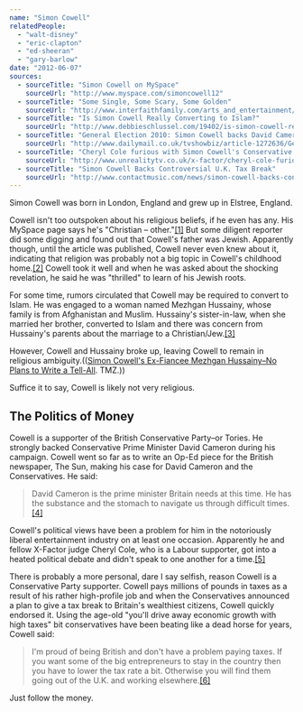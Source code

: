 ```yaml
---
name: "Simon Cowell"
relatedPeople:
  - "walt-disney"
  - "eric-clapton"
  - "ed-sheeran"
  - "gary-barlow"
date: "2012-06-07"
sources:
  - sourceTitle: "Simon Cowell on MySpace"
    sourceUrl: "http://www.myspace.com/simoncowell12"
  - sourceTitle: "Some Single, Some Scary, Some Golden"
    sourceUrl: "http://www.interfaithfamily.com/arts_and_entertainment/popular_culture/Interfaith_Celebrities_Some_Single_Some_Scary_Some_Golden.shtml"
  - sourceTitle: "Is Simon Cowell Really Converting to Islam?"
    sourceUrl: "http://www.debbieschlussel.com/19402/is-simon-cowell-really-converting-to-islam/"
  - sourceTitle: "General Election 2010: Simon Cowell backs David Cameron for PM"
    sourceUrl: "http://www.dailymail.co.uk/tvshowbiz/article-1272636/General-Election-2010-Simon-Cowell-backs-David-Cameron-PM.html"
  - sourceTitle: "Cheryl Cole furious with Simon Cowell's Conservative politics"
    sourceUrl: "http://www.unrealitytv.co.uk/x-factor/cheryl-cole-furious-with-simon-cowells-conservative-politics/"
  - sourceTitle: "Simon Cowell Backs Controversial U.K. Tax Break"
    sourceUrl: "http://www.contactmusic.com/news/simon-cowell-backs-controversial-uk-tax-break_1309675"
---
```


Simon Cowell was born in London, England and grew up in Elstree, England.

Cowell isn't too outspoken about his religious beliefs, if he even has any. His MySpace page says he's "Christian – other."<a class="source-citation" href="#http://www.myspace.com/simoncowell12" title="Simon Cowell on MySpace">[1]</a> But some diligent reporter did some digging and found out that Cowell's father was Jewish. Apparently though, until the article was published, Cowell never even knew about it, indicating that religion was probably not a big topic in Cowell's childhood home.<a class="source-citation" href="#http://www.interfaithfamily.com/arts_and_entertainment/popular_culture/Interfaith_Celebrities_Some_Single_Some_Scary_Some_Golden.shtml" title="Some Single, Some Scary, Some Golden">[2]</a> Cowell took it well and when he was asked about the shocking revelation, he said he was "thrilled" to learn of his Jewish roots.

For some time, rumors circulated that Cowell may be required to convert to Islam. He was engaged to a woman named Mezhgan Hussainy, whose family is from Afghanistan and Muslim. Hussainy's sister-in-law, when she married her brother, converted to Islam and there was concern from Hussainy's parents about the marriage to a Christian/Jew.<a class="source-citation" href="#http://www.debbieschlussel.com/19402/is-simon-cowell-really-converting-to-islam/" title="Is Simon Cowell Really Converting to Islam?">[3]</a>

However, Cowell and Hussainy broke up, leaving Cowell to remain in religious ambiguity.(([Simon Cowell's Ex-Fiancee Mezhgan Hussainy–No Plans to Write a Tell-All](http://www.tmz.com/2012/06/02/simon-cowell-mezhgan-hussainy-book/). TMZ.))

Suffice it to say, Cowell is likely not very religious.


## The Politics of Money

Cowell is a supporter of the British Conservative Party–or Tories. He strongly backed Conservative Prime Minister David Cameron during his campaign. Cowell went so far as to write an Op-Ed piece for the British newspaper, The Sun, making his case for David Cameron and the Conservatives. He said:

>David Cameron is the prime minister Britain needs at this time. He has the substance and the stomach to navigate us through difficult times.<a class="source-citation" href="#http://www.dailymail.co.uk/tvshowbiz/article-1272636/General-Election-2010-Simon-Cowell-backs-David-Cameron-PM.html" title="General Election 2010: Simon Cowell backs David Cameron for PM">[4]</a>

Cowell's political views have been a problem for him in the notoriously liberal entertainment industry on at least one occasion. Apparently he and fellow X-Factor judge Cheryl Cole, who is a Labour supporter, got into a heated political debate and didn't speak to one another for a time.<a class="source-citation" href="#http://www.unrealitytv.co.uk/x-factor/cheryl-cole-furious-with-simon-cowells-conservative-politics/" title="Cheryl Cole furious with Simon Cowell&apos;s Conservative politics">[5]</a>

There is probably a more personal, dare I say selfish, reason Cowell is a Conservative Party supporter. Cowell pays millions of pounds in taxes as a result of his rather high-profile job and when the Conservatives announced a plan to give a tax break to Britain's wealthiest citizens, Cowell quickly endorsed it. Using the age-old "you'll drive away economic growth with high taxes" bit conservatives have been beating like a dead horse for years, Cowell said:

>I'm proud of being British and don't have a problem paying taxes. If you want some of the big entrepreneurs to stay in the country then you have to lower the tax rate a bit. Otherwise you will find them going out of the U.K. and working elsewhere.<a class="source-citation" href="#http://www.contactmusic.com/news/simon-cowell-backs-controversial-uk-tax-break_1309675" title="Simon Cowell Backs Controversial U.K. Tax Break">[6]</a>

Just follow the money.